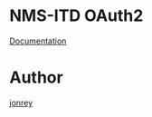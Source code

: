 # NMS-ITD OAuth2

[Documentation](https://docs.google.com/document/d/156ocBJ_asG0qvOnfdPEjqXn6P9eiXI5V-BU5x0Mvr0I/edit?usp=sharing)


# Author
[jonrey](jrg@newmediastaff.com)
